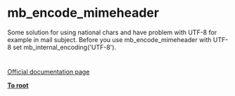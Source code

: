 # mb_encode_mimeheader



Some solution for using national chars and have problem with UTF-8 for example in mail subject. Before you use mb_encode_mimeheader with UTF-8 set mb_internal_encoding(&apos;UTF-8&apos;).  

#

[Official documentation page](https://www.php.net/manual/en/function.mb-encode-mimeheader.php)

**[To root](/README.md)**